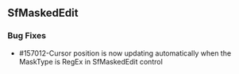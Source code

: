 ## SfMaskedEdit

### Bug Fixes

* \#157012-Cursor position is now updating automatically when the MaskType is RegEx in SfMaskedEdit control


